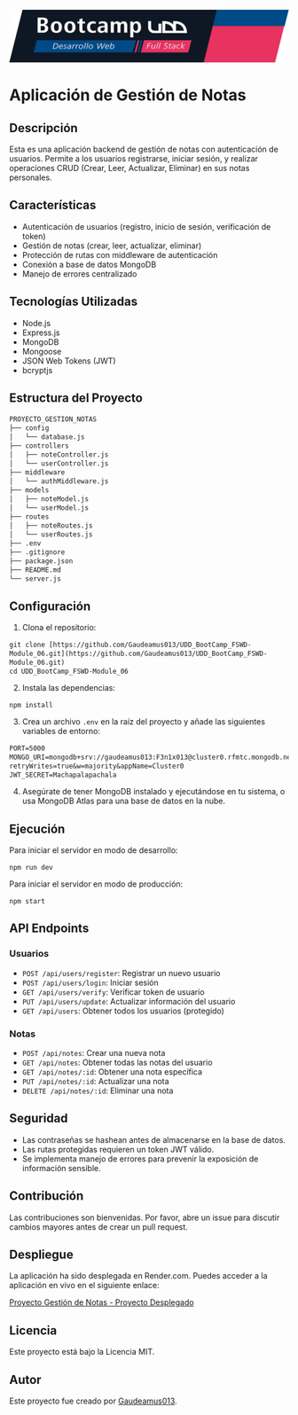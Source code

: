 ![Logo](https://github.com/Gaudeamus013/UDD_BootCamp_FSWD/blob/main/images/banner.png)

# Aplicación de Gestión de Notas

## Descripción

Esta es una aplicación backend de gestión de notas con autenticación de usuarios. Permite a los usuarios registrarse, iniciar sesión, y realizar operaciones CRUD (Crear, Leer, Actualizar, Eliminar) en sus notas personales.

## Características

- Autenticación de usuarios (registro, inicio de sesión, verificación de token)
- Gestión de notas (crear, leer, actualizar, eliminar)
- Protección de rutas con middleware de autenticación
- Conexión a base de datos MongoDB
- Manejo de errores centralizado

## Tecnologías Utilizadas

- Node.js
- Express.js
- MongoDB
- Mongoose
- JSON Web Tokens (JWT)
- bcryptjs

## Estructura del Proyecto

```
PROYECTO_GESTION_NOTAS
├── config
│   └── database.js
├── controllers
│   ├── noteController.js
│   └── userController.js
├── middleware
│   └── authMiddleware.js
├── models
│   ├── noteModel.js
│   └── userModel.js
├── routes
│   ├── noteRoutes.js
│   └── userRoutes.js
├── .env
├── .gitignore
├── package.json
├── README.md
└── server.js
```

## Configuración

1. Clona el repositorio:

```
git clone [https://github.com/Gaudeamus013/UDD_BootCamp_FSWD-Module_06.git](https://github.com/Gaudeamus013/UDD_BootCamp_FSWD-Module_06.git)
cd UDD_BootCamp_FSWD-Module_06
```

2. Instala las dependencias:

```
npm install
```


3. Crea un archivo `.env` en la raíz del proyecto y añade las siguientes variables de entorno:

```
PORT=5000
MONGO_URI=mongodb+srv://gaudeamus013:F3n1x013@cluster0.rfmtc.mongodb.net/?retryWrites=true&w=majority&appName=Cluster0
JWT_SECRET=Machapalapachala
```

4. Asegúrate de tener MongoDB instalado y ejecutándose en tu sistema, o usa MongoDB Atlas para una base de datos en la nube.


## Ejecución

Para iniciar el servidor en modo de desarrollo:

```
npm run dev
```

Para iniciar el servidor en modo de producción:

```
npm start
```


## API Endpoints

### Usuarios

- `POST /api/users/register`: Registrar un nuevo usuario
- `POST /api/users/login`: Iniciar sesión
- `GET /api/users/verify`: Verificar token de usuario
- `PUT /api/users/update`: Actualizar información del usuario
- `GET /api/users`: Obtener todos los usuarios (protegido)

### Notas

- `POST /api/notes`: Crear una nueva nota
- `GET /api/notes`: Obtener todas las notas del usuario
- `GET /api/notes/:id`: Obtener una nota específica
- `PUT /api/notes/:id`: Actualizar una nota
- `DELETE /api/notes/:id`: Eliminar una nota

## Seguridad

- Las contraseñas se hashean antes de almacenarse en la base de datos.
- Las rutas protegidas requieren un token JWT válido.
- Se implementa manejo de errores para prevenir la exposición de información sensible.

## Contribución

Las contribuciones son bienvenidas. Por favor, abre un issue para discutir cambios mayores antes de crear un pull request.

## Despliegue

La aplicación ha sido desplegada en Render.com. Puedes acceder a la aplicación en vivo en el siguiente enlace:

[Proyecto Gestión de Notas - Proyecto Desplegado](https://gestion-notas.onrender.com)

## Licencia

Este proyecto está bajo la Licencia MIT. 

## Autor

Este proyecto fue creado por [Gaudeamus013](https://github.com/Gaudeamus013).
